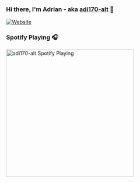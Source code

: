 ### Hi there, I'm Adrian - aka [adi170-alt][website] 👋

[![Website](https://img.shields.io/website?label=adi-discord.tk&style=for-the-badge&url=https%3A%2F%2Fadi170-alt.github.io%2Fadi170-alt%2F)](https://adi170-alt.github.io/adi170-alt/)

### Spotify Playing 🎧

[<img src="nhttps://novatorem-brown-seven.vercel.app/api/spotify" alt="adi170-alt Spotify Playing" width="350" />](https://open.spotify.com/user/swyqyimdc12jajde4vpwd2x1b)



</details>

[website]: https://adi170-alt.github.io/adi170-alt/
[instagram]: https://instagram.com/_adi1708
